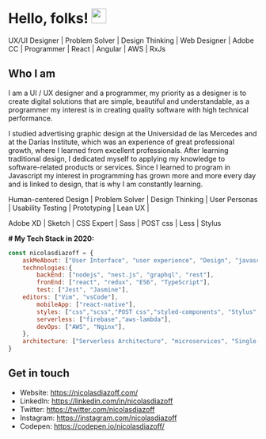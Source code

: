 # Hello, folks! <img src="https://raw.githubusercontent.com/MartinHeinz/MartinHeinz/master/wave.gif" width="30px">

UX/UI Designer | Problem Solver | Design Thinking | Web Designer | Adobe CC | Programmer | React | Angular | AWS | RxJs

## Who I am

I am a UI / UX designer and a programmer, my priority as a designer is to create digital solutions that are simple, beautiful and understandable, as a programmer my interest is in creating quality software with high technical performance.

I studied advertising graphic design at the Universidad de las Mercedes and at the Darías Institute, which was an experience of great professional growth, where I learned from excellent professionals. After learning traditional design, I dedicated myself to applying my knowledge to software-related products or services. Since I learned to program in Javascript my interest in programming has grown more and more every day and is linked to design, that is why I am constantly learning.

Human-centered Design | Problem Solver | Design Thinking | User Personas | Usability Testing | Prototyping | Lean UX |

Adobe XD | Sketch | CSS Expert | Sass | POST css | Less | Stylus

**# My Tech Stack in 2020:**
```javascript
const nicolasdiazoff = {
    askMeAbout: ["User Interface", "user experience", "Design", "javascript",],
    technologies:{
        backEnd: ["nodejs", "nest.js", "graphql", "rest"],
        fronEnd: ["react", "redux", "ES6", "TypeScript"],
        test: ["Jest", "Jasmine"],
	editors: ["Vim", "vsCode"],
        mobileApp: ["react-native"],
        styles: ["css","scss","POST css","styled-components", "Stylus", "Less"],
        serverless: ["firebase","aws-lambda"],
        devOps: ["AWS", "Nginx"],
    },
    architecture: ["Serverless Architecture", "microservices", "Single page applications"],
}
```

## Get in touch
- Website: https://nicolasdiazoff.com/
- LinkedIn: https://linkedin.com/in/nicolasdiazoff
- Twitter: https://twitter.com/nicolasdiazoff
- Instagram: https://instagram.com/nicolasdiazoff
- Codepen: https://codepen.io/nicolasdiazoff/

